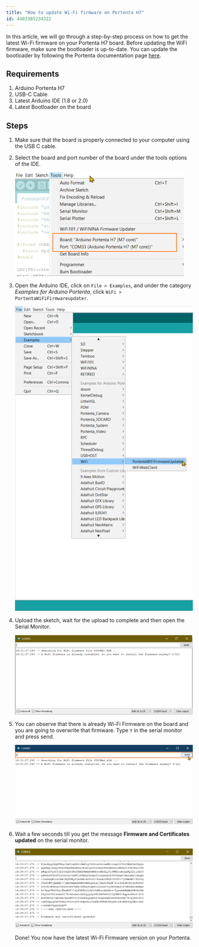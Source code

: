 ```yaml
---
title: "How to update Wi-Fi firmware on Portenta H7"
id: 4403365234322
---
```


In this article, we will go through a step-by-step process on how to get the latest Wi-Fi firmware on your Portenta H7 board. Before updating the WiFi firmware, make sure the bootloader is up-to-date. You can update the bootloader by following the Portenta documentation page [here](https://docs.arduino.cc/tutorials/portenta-h7/updating-the-bootloader).

## Requirements

1. Arduino Portenta H7
2. USB-C Cable
3. Latest Arduino IDE (1.8 or 2.0)
4. Latest Bootloader on the board

## Steps

1. Make sure that the board is properly connected to your computer using the USB C cable.

2. Select the board and port number of the board under the tools options of the IDE.

   ![boardselection](img/boardselect.png)

3. Open the Arduino IDE, click on `File > Examples`, and under the category _Examples for Arduino Portenta_, click `WiFi > PortentaWiFiFirmwareupdater`.

   ![Opening the PortentaWiFiFirmwareupdater sketch in the Arduino IDE](img/WiFiupdate1.png)

4. Upload the sketch, wait for the upload to complete and then open the Serial Monitor.

   ![OpenSerialMonitor](img/serialmonitor1.png)

5. You can observe that there is already Wi-Fi Firmware on the board and you are going to overwrite that firmware. Type `Y` in the serial monitor and press send.

   ![ConfirmSerialMonitor](img/serialmonitor2.png)

6. Wait a few seconds till you get the message **Firmware and Certificates updated** on the serial monitor.

   ![FirmwareUpdateDetails](img/serialmonitor3.png)

   Done! You now have the latest Wi-Fi Firmware version on your Portenta.
